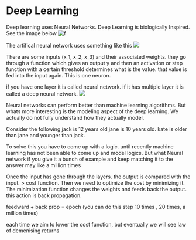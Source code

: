 # Deep Learning

Deep learning uses Neural Networks.
Deep Learning is biologically Inspired. See the image below
![f](image1.JPG)

The artifical neural network uses something like this
![](image2.JPG)

There are some inputs (x_1, x_2, x_3) and their associated weights. they go through a function which gives an output y and then an activation or step function with a certain threshold determines what is the value. that value is fed into the input again. This is one neuron.

if you have one layer it is called neural network. if it has multiple layer it is called a deep neural network.
![](image3.JPG)

Neural networks can perform better than machine learning algorithms. But whats more interesting is the modeling aspect of the deep learning. We actually do not fully understand how they actually model.

Consider the following
jack is 12 years old
jane is 10 years old.
kate is older than jane and younger than jack.

To solve this you have to come up with a logic. until recently machine learning has not been able to come up and model logics. But what Neural network if you give it a bunch of example and keep matching it to the answer may like a million times

Once the input has gone through the layers. the output is compared with the input. > cost function.
Then we need to optimize the cost by minimizing it. The minimization function changes the weights and feeds back the output. this action is back propagation.

feedward + back prop = epoch (you can do this step 10 times , 20 times, a million times)

each time we aim to lower the cost function, but eventually we will see law of demenising returns
